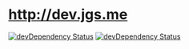# http://dev.jgs.me

[![devDependency Status](https://david-dm.org/jgsme/dev/status.png)](https://david-dm.org/jgsme/dev)
[![devDependency Status](https://david-dm.org/jgsme/dev/dev-status.png)](https://david-dm.org/jgsme/dev#info=devDependencies)
